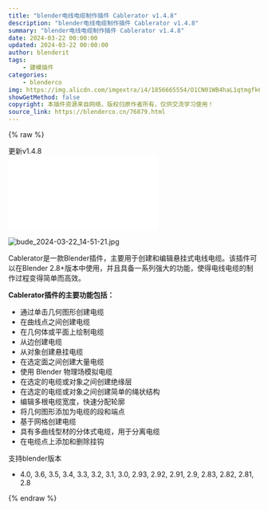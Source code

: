 ```yaml
---
title: "blender电线电缆制作插件 Cablerator v1.4.8"
description: "blender电线电缆制作插件 Cablerator v1.4.8"
summary: "blender电线电缆制作插件 Cablerator v1.4.8"
date: 2024-03-22 00:00:00
updated: 2024-03-22 00:00:00
author: blenderit
tags: 
    - 建模插件
categories:
    - blenderco
img: https://img.alicdn.com/imgextra/i4/1856665554/O1CN01WB4haL1qtmgfk6V1S_!!1856665554.jpg
showGetMethod: false
copyright: 本插件资源来自网络，版权归原作者所有，仅供交流学习使用！
source_link: https://blenderco.cn/76879.html
---
```


{% raw %}
<div class="article-tips"><div><i class="icon icon-smile"></i> 更新v1.4.8</div></div><div id="external-video-6d4abb43c8" class="external-video"><iframe frameborder="0" src="//player.bilibili.com/player.html?aid=1152041473&amp;bvid=BV1cZ42187Pz&amp;cid=1478241341&amp;p=1" allowfullscreen="true"></iframe></div><p><img src="https://img.alicdn.com/imgextra/i2/1856665554/O1CN01QxjCZU1qtmgnlqLhn_!!1856665554.jpg" alt="bude_2024-03-22_14-51-21.jpg"></p><p class="">Cablerator是一款Blender插件，主要用于创建和编辑悬挂式电线电缆。该插件可以在Blender 2.8+版本中使用，并且具备一系列强大的功能，使得电线电缆的制作过程变得简单而高效。</p><p class=""><strong>Cablerator插件的主要功能包括：</strong></p><ul>
<li>通过单击几何图形创建电缆</li>
<li>在曲线点之间创建电缆</li>
<li>在几何体或平面上绘制电缆</li>
<li>从边创建电缆</li>
<li>从对象创建悬挂电缆</li>
<li>在选定面之间创建大量电缆</li>
<li>使用 Blender 物理场模拟电缆</li>
<li>在选定的电缆或对象之间创建绝缘层</li>
<li>在选定的电缆或对象之间创建简单的绳状结构</li>
<li>编辑多根电缆宽度，快速分配轮廓</li>
<li>将几何图形添加为电缆的段和端点</li>
<li>基于网格创建电缆</li>
<li>具有多曲线型材的分体式电缆，用于分离电缆</li>
<li>在电缆点上添加和删除挂钩</li>
</ul><p>支持blender版本</p><ul>
<li>4.0, 3.6, 3.5, 3.4, 3.3, 3.2, 3.1, 3.0, 2.93, 2.92, 2.91, 2.9, 2.83, 2.82, 2.81, 2.8</li>
</ul>
<div style="display: none">blenderco</div>
{% endraw %}